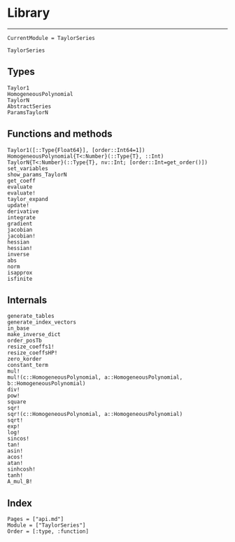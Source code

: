 # Library

---

```@meta
CurrentModule = TaylorSeries
```

```@docs
TaylorSeries
```

## Types

```@docs
Taylor1
HomogeneousPolynomial
TaylorN
AbstractSeries
ParamsTaylorN
```

## Functions and methods

```@docs
Taylor1([::Type{Float64}], [order::Int64=1])
HomogeneousPolynomial{T<:Number}(::Type{T}, ::Int)
TaylorN{T<:Number}(::Type{T}, nv::Int; [order::Int=get_order()])
set_variables
show_params_TaylorN
get_coeff
evaluate
evaluate!
taylor_expand
update!
derivative
integrate
gradient
jacobian
jacobian!
hessian
hessian!
inverse
abs
norm
isapprox
isfinite
```

## Internals

```@docs
generate_tables
generate_index_vectors
in_base
make_inverse_dict
order_posTb
resize_coeffs1!
resize_coeffsHP!
zero_korder
constant_term
mul!
mul!(c::HomogeneousPolynomial, a::HomogeneousPolynomial, b::HomogeneousPolynomial)
div!
pow!
square
sqr!
sqr!(c::HomogeneousPolynomial, a::HomogeneousPolynomial)
sqrt!
exp!
log!
sincos!
tan!
asin!
acos!
atan!
sinhcosh!
tanh!
A_mul_B!
```

## Index

```@index
Pages = ["api.md"]
Module = ["TaylorSeries"]
Order = [:type, :function]
```
